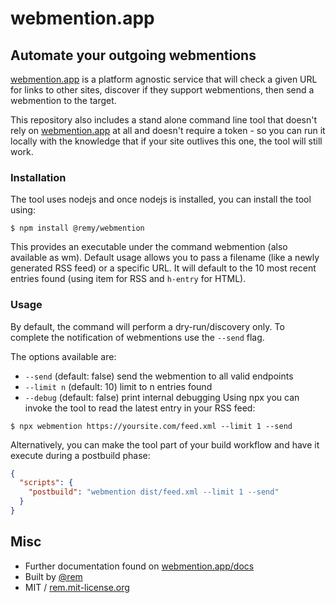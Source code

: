 # webmention.app

## Automate your outgoing webmentions

[webmention.app](https://webmention.app) is a platform agnostic service that will check a given URL for links to other sites, discover if they support webmentions, then send a webmention to the target.

This repository also includes a stand alone command line tool that doesn't rely on [webmention.app](https://webmention.app) at all and doesn't require a token - so you can run it locally with the knowledge that if your site outlives this one, the tool will still work.

### Installation

The tool uses nodejs and once nodejs is installed, you can install the tool using:

```
$ npm install @remy/webmention
```

This provides an executable under the command webmention (also available as wm). Default usage allows you to pass a filename (like a newly generated RSS feed) or a specific URL. It will default to the 10 most recent entries found (using item for RSS and `h-entry` for HTML).

### Usage

By default, the command will perform a dry-run/discovery only. To complete the notification of webmentions use the `--send` flag.

The options available are:

- `--send` (default: false) send the webmention to all valid endpoints
- `--limit n` (default: 10) limit to n entries found
- `--debug` (default: false) print internal debugging
Using npx you can invoke the tool to read the latest entry in your RSS feed:

```
$ npx webmention https://yoursite.com/feed.xml --limit 1 --send
```

Alternatively, you can make the tool part of your build workflow and have it execute during a postbuild phase:

```json
{
  "scripts": {
    "postbuild": "webmention dist/feed.xml --limit 1 --send"
  }
}
```

## Misc

- Further documentation found on [webmention.app/docs](https://webmention.app/docs)
- Built by [@rem](https://remysharp.com)
- MIT / [rem.mit-license.org](https://rem.mit-license.org/)
